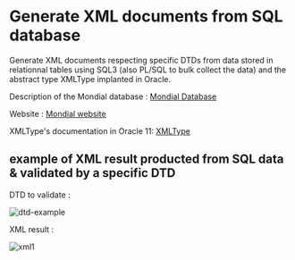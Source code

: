 # Generate XML documents from SQL database

Generate XML documents respecting specific DTDs from data stored in relationnal tables using SQL3 (also PL/SQL to bulk collect the data) and the abstract type XMLType implanted in Oracle.


Description of the Mondial database : [Mondial Database](http://www-bd.lip6.fr/wiki/site/enseignement/master/mlbda/tmes/tpmondial)

Website : [Mondial website](https://www.dbis.informatik.uni-goettingen.de/Mondial/)

XMLType's documentation in Oracle 11: [XMLType](https://docs.oracle.com/cd/B28359_01/appdev.111/b28369/toc.htm)

## example of XML result producted from SQL data & validated by a specific DTD

DTD to validate :

![dtd-example](https://user-images.githubusercontent.com/77028316/122644841-87ef6c00-d117-11eb-8a6f-1171cd96f4d4.png)

XML result : 

![xml1](https://user-images.githubusercontent.com/77028316/122644966-1663ed80-d118-11eb-8387-2d4c2a11d354.png)

